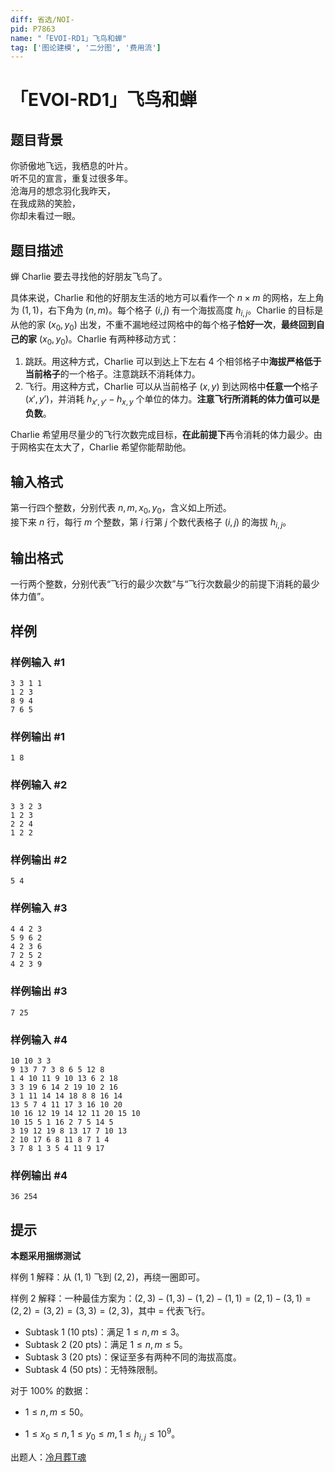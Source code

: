```yaml
---
diff: 省选/NOI-
pid: P7863
name: "「EVOI-RD1」飞鸟和蝉"
tag: ['图论建模', '二分图', '费用流']
---
```

# 「EVOI-RD1」飞鸟和蝉
## 题目背景

你骄傲地飞远，我栖息的叶片。  
听不见的宣言，重复过很多年。  
沧海月的想念羽化我昨天，  
在我成熟的笑脸，  
你却未看过一眼。
## 题目描述

蝉 Charlie 要去寻找他的好朋友飞鸟了。 

具体来说，Charlie 和他的好朋友生活的地方可以看作一个 $n \times m$ 的网格，左上角为 $(1,1)$，右下角为 $(n,m)$。每个格子 $(i,j)$ 有一个海拔高度 $h_{i,j}$。Charlie 的目标是从他的家 $(x_0,y_0)$ 出发，不重不漏地经过网格中的每个格子**恰好一次**，**最终回到自己的家** $(x_0,y_0)$。Charlie 有两种移动方式：

1. 跳跃。用这种方式，Charlie 可以到达上下左右 $4$ 个相邻格子中**海拔严格低于当前格子**的一个格子。注意跳跃不消耗体力。  
2. 飞行。用这种方式，Charlie 可以从当前格子 $(x,y)$ 到达网格中**任意一个**格子 $(x',y')$，并消耗 $h_{x',y'}-h_{x,y}$ 个单位的体力。**注意飞行所消耗的体力值可以是负数**。  

Charlie 希望用尽量少的飞行次数完成目标，**在此前提下**再令消耗的体力最少。由于网格实在太大了，Charlie 希望你能帮助他。
## 输入格式

第一行四个整数，分别代表 $n,m,x_0,y_0$，含义如上所述。  
接下来 $n$ 行，每行 $m$ 个整数，第 $i$ 行第 $j$ 个数代表格子 $(i,j)$ 的海拔 $h_{i,j}$。
## 输出格式

一行两个整数，分别代表“飞行的最少次数”与“飞行次数最少的前提下消耗的最少体力值”。
## 样例

### 样例输入 #1
```
3 3 1 1
1 2 3
8 9 4
7 6 5
```
### 样例输出 #1
```
1 8
```
### 样例输入 #2
```
3 3 2 3
1 2 3
2 2 4
1 2 2
```
### 样例输出 #2
```
5 4
```
### 样例输入 #3
```
4 4 2 3
5 9 6 2
4 2 3 6
7 2 5 2
4 2 3 9
```
### 样例输出 #3
```
7 25
```
### 样例输入 #4
```
10 10 3 3
9 13 7 7 3 8 6 5 12 8
1 4 10 11 9 10 13 6 2 18
3 3 19 6 14 2 19 10 2 16
3 1 11 14 14 18 8 8 16 14
13 5 7 4 11 17 3 16 10 20
10 16 12 19 14 12 11 20 15 10
10 15 5 1 16 2 7 5 14 5
3 19 12 19 8 13 17 7 10 13
2 10 17 6 8 11 8 7 1 4
3 7 8 1 3 5 4 11 9 17
```
### 样例输出 #4
```
36 254
```
## 提示

**本题采用捆绑测试**

样例 1 解释：从 $(1,1)$ 飞到 $(2,2)$，再绕一圈即可。

样例 2 解释：一种最佳方案为：$(2,3)-(1,3)-(1,2)-(1,1)=(2,1)-(3,1)=(2,2)=(3,2)=(3,3)=(2,3)$，其中 $=$ 代表飞行。  

- Subtask 1 (10 pts)：满足 $1 \leq n,m \leq 3$。
- Subtask 2 (20 pts)：满足 $1 \leq n,m \leq 5$。
- Subtask 3 (20 pts)：保证至多有两种不同的海拔高度。 
- Subtask 4 (50 pts)：无特殊限制。

对于 $100\%$ 的数据：
- $1 \leq n,m \leq 50$。

- $1 \leq x_0 \leq n,1 \leq y_0 \leq m,1 \leq h_{i,j} \leq 10^9$。  

出题人：[冷月葬T魂](https://www.luogu.com.cn/user/340903)
